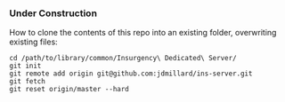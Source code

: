 ### Under Construction

How to clone the contents of this repo into an existing folder, overwriting existing files:
```
cd /path/to/library/common/Insurgency\ Dedicated\ Server/
git init
git remote add origin git@github.com:jdmillard/ins-server.git
git fetch
git reset origin/master --hard
```
